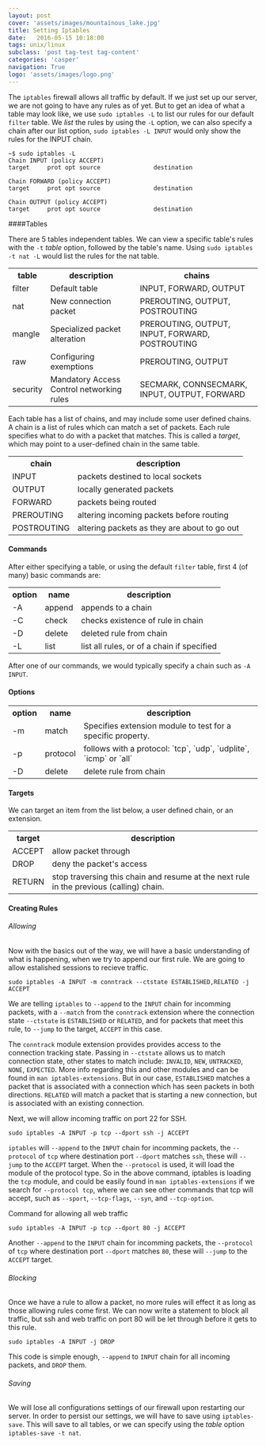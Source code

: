 ```yaml
---
layout: post
cover: 'assets/images/mountainous_lake.jpg'
title: Setting Iptables
date:   2016-05-15 10:18:00
tags: unix/linux
subclass: 'post tag-test tag-content'
categories: 'casper'
navigation: True
logo: 'assets/images/logo.png'
---
```



The `iptables` firewall allows all traffic by default. If we just set up our server, we are not going to have any rules as of yet. But to get an idea of what a table may look like, we use `sudo iptables -L` to list our rules for our default `filter` table. We _list_ the rules by using the `-L` option, we can also specify a chain after our list option, `sudo iptables -L INPUT` would only show the rules for the INPUT chain.

````
~$ sudo iptables -L
Chain INPUT (policy ACCEPT)
target     prot opt source               destination         

Chain FORWARD (policy ACCEPT)
target     prot opt source               destination         

Chain OUTPUT (policy ACCEPT)
target     prot opt source               destination
````

####Tables

There are 5 tables independent tables. We can view a specific table's rules with the `-t` _table_ option, followed by the table's name. Using `sudo iptables -t nat -L` would list the rules for the nat table.

<table>
  <tr>
    <th>table</th>
    <th>description</th>
    <th>chains</th>
  </tr>
  <tr>
    <td>filter</td>
    <td>Default table</td>
    <td>INPUT, FORWARD, OUTPUT</td>
  </tr>
  <tr>
    <td>nat</td>
    <td>New connection packet</td>
    <td>PREROUTING, OUTPUT, POSTROUTING</td>
  </tr>
  <tr>
    <td>mangle</td>
    <td>Specialized packet alteration</td>
    <td>PREROUTING, OUTPUT, INPUT, FORWARD, POSTROUTING</td>
  </tr>
  <tr>
    <td>raw</td>
    <td>Configuring exemptions</td>
    <td>PREROUTING, OUTPUT</td>
  </tr>
  <tr>
    <td>security</td>
    <td>Mandatory Access Control networking rules</td>
    <td>SECMARK, CONNSECMARK, INPUT, OUTPUT, FORWARD</td>
  </tr>
</table>

Each table has a list of chains, and may include some user defined chains. A chain is a list of rules which can match a set of packets. Each rule specifies what to do with a packet that matches. This is called a _target_, which may point to a user-defined chain in the same table.

<table>
  <tr>
    <th>chain</th>
    <th>description</th>
  </tr>
  <tr>
    <td>INPUT</td>
    <td>packets destined to local sockets</td>
  </tr>
  <tr>
    <td>OUTPUT</td>
    <td>locally generated packets</td>
  </tr>
  <tr>
    <td>FORWARD</td>
    <td>packets being routed</td>
  </tr>
  <tr>
    <td>PREROUTING</td>
    <td>altering  incoming packets before routing</td>
  </tr>
  <tr>
    <td>POSTROUTING</td>
    <td>altering packets as they are about to go out</td>
  </tr>
</table>


#### Commands

After either specifying a table, or using the default `filter` table, first 4 (of many) basic commands are:

<table>
  <tr>
    <th>option</th>
    <th>name</th>
    <th>description</th>
  </tr>
  <tr>
    <td>-A</td>
    <td>append</td>
    <td>appends to a chain</td>
  </tr>
  <tr>
    <td>-C</td>
    <td>check</td>
    <td>checks existence of rule in chain</td>
  </tr>
  <tr>
    <td>-D</td>
    <td>delete</td>
    <td>deleted rule from chain</td>
  </tr>
  <tr>
    <td>-L</td>
    <td>list</td>
    <td>list all rules, or of a chain if specified</td>
  </tr>
</table>

After one of our commands, we would typically specify a chain such as `-A INPUT`.

#### Options

<table>
  <tr>
    <th>option</th>
    <th>name</th>
    <th>description</th>
  </tr>
  <tr>
    <td>-m</td>
    <td>match</td>
    <td>Specifies extension module to test for a specific property.</td>
  </tr>
  <tr>
    <td>-p</td>
    <td>protocol</td>
    <td>follows with a protocol: `tcp`, `udp`, `udplite`, `icmp` or `all`</td>
  </tr>
  <tr>
    <td>-D</td>
    <td>delete</td>
    <td>delete rule from chain</td>
  </tr>
</table>

#### Targets

We can target an item from the list below, a user defined chain, or an extension.

<table>
  <tr>
    <th>target</th>
    <th>description</th>
  </tr>
  <tr>
    <td>ACCEPT</td>
    <td>allow packet through</td>
  </tr>
  <tr>
    <td>DROP</td>
    <td>deny the packet's access</td>
  </tr>
  <tr>
    <td>RETURN</td>
    <td>stop traversing this chain and resume at the next rule in the previous (calling) chain.</td>
  </tr>
</table>


#### Creating Rules

###### Allowing

Now with the basics out of the way, we will have a basic understanding of what is happening, when we try to append our first rule. We are going to allow estalished sessions to recieve traffic.

`sudo iptables -A INPUT -m conntrack --ctstate ESTABLISHED,RELATED -j ACCEPT`

We are telling `iptables` to `--append` to the `INPUT` chain for incomming packets, with a `--match` from the `conntrack` extension where the connection state `--ctstate` is `ESTABLISHED` or `RELATED`, and for packets that meet this rule, to `--jump` to the target, `ACCEPT` in this case.

The `conntrack` module extension provides provides access to the connection tracking state. Passing in `--ctstate` allows us to match connection state, other states to match include: `INVALID`, `NEW`, `UNTRACKED`, `NONE`, `EXPECTED`. More info regarding this and other modules and can be found in `man iptables-extensions`. But in our case, `ESTABLISHED` matches a packet that is associated with a connection which has seen packets in both directions. `RELATED` will match a packet that is starting a new connection, but is associated with an existing connection.

Next, we will allow incoming traffic on port 22 for SSH. 

`sudo iptables -A INPUT -p tcp --dport ssh -j ACCEPT`

`iptables` will `--append` to the `INPUT` chain for incomming packets, the `--protocol` of `tcp` where destination port `--dport` matches `ssh`, these will `--jump` to the `ACCEPT` target. When the `--protocol` is used, it will load the module of the protocol type. So in the above command, iptables is loading the `tcp` module, and could be easily found in `man iptables-extensions` if we search for `--protocol tcp`, where we can see other commands that tcp will accept, such as `--sport`, `--tcp-flags`, `--syn`, and `--tcp-option`.

Command for allowing all web traffic

`sudo iptables -A INPUT -p tcp --dport 80 -j ACCEPT`

Another `--append` to the `INPUT` chain for incomming packets, the `--protocol` of `tcp` where destination port `--dport` matches `80`, these will `--jump` to the `ACCEPT` target.

###### Blocking

Once we have a rule to allow a packet, no more rules will effect it as long as those allowing rules come first. We can now write a statement to block all traffic, but ssh and web traffic on port 80 will be let through before it gets to this rule. 

`sudo iptables -A INPUT -j DROP`

This code is simple enough, `--append` to `INPUT` chain for all incoming packets, and `DROP` them. 

###### Saving

We will lose all configurations settings of our firewall upon restarting our server. In order to persist our settings, we will have to save using `iptables-save`. This will save to all tables, or we can specify using the _table_ option `iptables-save -t nat`.




